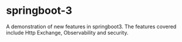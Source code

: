 # springboot-3
A demonstration of new features in springboot3. The features covered include Http Exchange, Observability and security.
